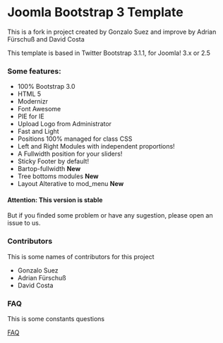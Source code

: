 Joomla Bootstrap 3 Template
=======================


This is a fork in project created by Gonzalo Suez and improve by Adrian Fürschuß and David Costa


This template is based in Twitter Bootstrap 3.1.1, for Joomla! 3.x or 2.5


### Some features:

- 100% Bootstrap 3.0
- HTML 5
- Modernizr
- Font Awesome
- PIE for IE
- Upload Logo from Administrator
- Fast and Light
- Positions 100% managed for class CSS
- Left and Right Modules with independent proportions!
- A Fullwidth position for your sliders!
- Sticky Footer by default!
- Bartop-fullwidth **New**
- Tree bottoms modules **New**
- Layout Alterative to mod_menu **New**



#### Attention: This version is stable

But if you finded some problem or have any sugestion, please open an issue to us.

### Contributors

This is some names of contributors for this project

- Gonzalo Suez
- Adrian Fürschuß
- David Costa

### FAQ

This is some constants questions

[FAQ][1]


[1]: https://github.com/davidsantanacosta/joomla-bootstrap-3-template/wiki/FAQ